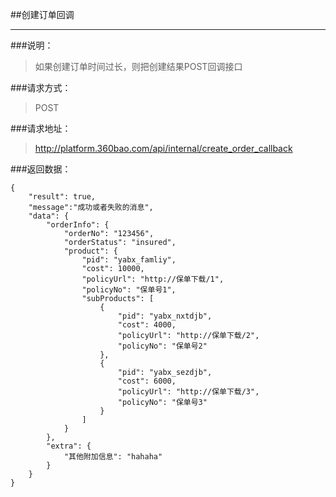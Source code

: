 ##创建订单回调

------------
###说明：
> 如果创建订单时间过长，则把创建结果POST回调接口

###请求方式：
> POST

###请求地址：
> http://platform.360bao.com/api/internal/create_order_callback
  
###返回数据：
```
{
	"result": true,
    "message":"成功或者失败的消息",
	"data": {
		"orderInfo": {
			"orderNo": "123456",
			"orderStatus": "insured",
			"product": {
				"pid": "yabx_famliy",
				"cost": 10000,
				"policyUrl": "http://保单下载/1",
				"policyNo": "保单号1",
				"subProducts": [
					{
						"pid": "yabx_nxtdjb",
						"cost": 4000,
						"policyUrl": "http://保单下载/2",
						"policyNo": "保单号2"
					},
					{
						"pid": "yabx_sezdjb",
						"cost": 6000,
						"policyUrl": "http://保单下载/3",
						"policyNo": "保单号3"
					}
				]
			}
		},
		"extra": {
			"其他附加信息": "hahaha"
		}
	}
}
```



